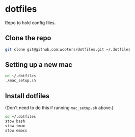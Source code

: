 # dotfiles
Repo to hold config files.

## Clone the repo

```bash
git clone git@github.com:wooters/dotfiles.git ~/.dotfiles
```

## Setting up a new mac

```bash
cd ~/.dotfiles
./mac_setup.sh
```

## Install dotfiles

(Don't need to do this if running ```mac_setup.sh``` above.)

```bash
cd ~/.dotfiles
stow bash
stow tmux
stow emacs
```


